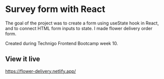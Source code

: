 # Survey form with React

The goal of the project was to create a form using useState hook in React, and to connect HTML form inputs to state. I made flower delivery order form.

Created during Technigo Frontend Bootcamp week 10.

## View it live

https://flower-delivery.netlify.app/
